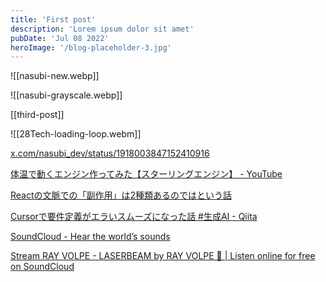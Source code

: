 ```yaml
---
title: 'First post'
description: 'Lorem ipsum dolor sit amet'
pubDate: 'Jul 08 2022'
heroImage: '/blog-placeholder-3.jpg'
---
```

![[nasubi-new.webp]]

![[nasubi-grayscale.webp]]


[[third-post]]

![[28Tech-loading-loop.webm]]

[x.com/nasubi\_dev/status/1918003847152410916](https://x.com/nasubi_dev/status/1918003847152410916)

[体温で動くエンジン作ってみた【スターリングエンジン】 - YouTube](https://www.youtube.com/watch?v=H0aXJKuXF38)

[Reactの文脈での「副作用」は2種類あるのではという話](https://zenn.dev/uhyo/articles/react-two-side-effects)

[Cursorで要件定義がエラいスムーズになった話 #生成AI - Qiita](https://qiita.com/WdknWdkn/items/7c130f2febfdf33b31a4)

[SoundCloud - Hear the world’s sounds](https://soundcloud.com/you/likes)

[Stream RAY VOLPE - LASERBEAM by RAY VOLPE 🤖 \| Listen online for free on SoundCloud](https://soundcloud.com/rayvolpemusic/laserbeam)